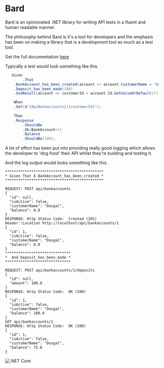 # Bard

Bard is an opinionated .NET library for writing API tests in a fluent and human readable manner.

The philosophy behind Bard is it's a tool for developers and the emphasis has been on making a library that is a development tool as much as a test tool. 

Get the full documentation [here](https://bard-1.gitbook.io/bard/)

Typically a test would look something like this.

```C#
   Given
        .That    
	.BankAccount_has_been_created(account => account.CustomerName = "Dougal")
	.Deposit_has_been_made(100)
	.UseResult(account => customerId = account.Id.GetValueOrDefault());

    When
	.Get($"{ApiBankaccounts}/{customerId}");
        
    Then
	.Response
        .ShouldBe
        .Ok<BankAccount>()
        .Balance
        .ShouldBe(100);
```
A lot of effort has been put into providing really good logging which allows the developer to 'dog food' their API whilst they're building and testing it.

And the log output would looks something like this.

```
*********************************************
* Given That A BankAccount_has_been_created *
*********************************************

REQUEST: POST api/bankaccounts
{
  "id": null,
  "isActive": false,
  "customerName": "Dougal",
  "balance": 0.0
}
RESPONSE: Http Status Code:  Created (201)
Header::Location http://localhost/api/bankaccounts/1
{
  "id": 1,
  "isActive": false,
  "customerName": "Dougal",
  "balance": 0.0
}
******************************
*  And Deposit_has_been_made *
******************************

REQUEST: POST api/bankaccounts/1/deposits
{
  "id": null,
  "amount": 100.0
}
RESPONSE: Http Status Code:  OK (200)
{
  "id": 1,
  "isActive": false,
  "customerName": "Dougal",
  "balance": 100.0
}
GET api/bankaccounts/1
RESPONSE: Http Status Code:  OK (200)
{
  "id": 1,
  "isActive": false,
  "customerName": "Dougal",
  "balance": 75.0
}
```




![.NET Core](https://github.com/sjclark76/bard/workflows/.NET%20Core/badge.svg?branch=master)
